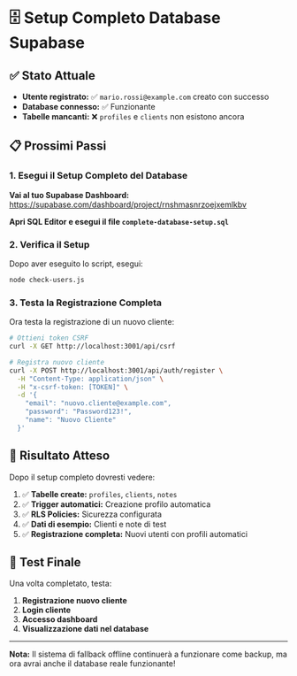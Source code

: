 # 🗄️ Setup Completo Database Supabase

## ✅ Stato Attuale
- **Utente registrato:** ✅ `mario.rossi@example.com` creato con successo
- **Database connesso:** ✅ Funzionante
- **Tabelle mancanti:** ❌ `profiles` e `clients` non esistono ancora

## 📋 Prossimi Passi

### 1. Esegui il Setup Completo del Database

**Vai al tuo Supabase Dashboard:**
https://supabase.com/dashboard/project/rnshmasnrzoejxemlkbv

**Apri SQL Editor e esegui il file `complete-database-setup.sql`**

### 2. Verifica il Setup

Dopo aver eseguito lo script, esegui:

```bash
node check-users.js
```

### 3. Testa la Registrazione Completa

Ora testa la registrazione di un nuovo cliente:

```bash
# Ottieni token CSRF
curl -X GET http://localhost:3001/api/csrf

# Registra nuovo cliente
curl -X POST http://localhost:3001/api/auth/register \
  -H "Content-Type: application/json" \
  -H "x-csrf-token: [TOKEN]" \
  -d '{
    "email": "nuovo.cliente@example.com",
    "password": "Password123!",
    "name": "Nuovo Cliente"
  }'
```

## 🎯 Risultato Atteso

Dopo il setup completo dovresti vedere:

1. ✅ **Tabelle create:** `profiles`, `clients`, `notes`
2. ✅ **Trigger automatici:** Creazione profilo automatica
3. ✅ **RLS Policies:** Sicurezza configurata
4. ✅ **Dati di esempio:** Clienti e note di test
5. ✅ **Registrazione completa:** Nuovi utenti con profili automatici

## 🚀 Test Finale

Una volta completato, testa:

1. **Registrazione nuovo cliente**
2. **Login cliente**
3. **Accesso dashboard**
4. **Visualizzazione dati nel database**

---

**Nota:** Il sistema di fallback offline continuerà a funzionare come backup, ma ora avrai anche il database reale funzionante! 